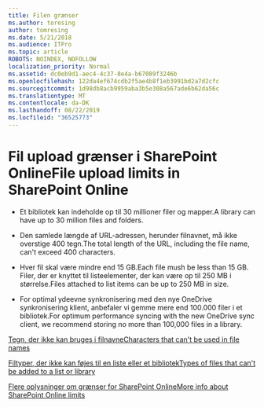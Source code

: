 ```yaml
---
title: Filen grænser
ms.author: toresing
author: tomresing
ms.date: 5/21/2018
ms.audience: ITPro
ms.topic: article
ROBOTS: NOINDEX, NOFOLLOW
localization_priority: Normal
ms.assetid: dc0eb9d1-aec4-4c37-8e4a-b67089f3246b
ms.openlocfilehash: 122da4ef674cdb2f5ae4b8f1eb3991bd2a7d2cfc
ms.sourcegitcommit: 1d98db8acb9959aba3b5e308a567ade6b62da56c
ms.translationtype: MT
ms.contentlocale: da-DK
ms.lasthandoff: 08/22/2019
ms.locfileid: "36525773"
---
```

# <a name="file-upload-limits-in-sharepoint-online"></a><span data-ttu-id="ff4e1-102">Fil upload grænser i SharePoint Online</span><span class="sxs-lookup"><span data-stu-id="ff4e1-102">File upload limits in SharePoint Online</span></span>

- <span data-ttu-id="ff4e1-103">Et bibliotek kan indeholde op til 30 millioner filer og mapper.</span><span class="sxs-lookup"><span data-stu-id="ff4e1-103">A library can have up to 30 million files and folders.</span></span>
    
- <span data-ttu-id="ff4e1-104">Den samlede længde af URL-adressen, herunder filnavnet, må ikke overstige 400 tegn.</span><span class="sxs-lookup"><span data-stu-id="ff4e1-104">The total length of the URL, including the file name, can't exceed 400 characters.</span></span>
    
- <span data-ttu-id="ff4e1-105">Hver fil skal være mindre end 15 GB.</span><span class="sxs-lookup"><span data-stu-id="ff4e1-105">Each file mush be less than 15 GB.</span></span> <span data-ttu-id="ff4e1-106">Filer, der er knyttet til listeelementer, der kan være op til 250 MB i størrelse.</span><span class="sxs-lookup"><span data-stu-id="ff4e1-106">Files attached to list items can be up to 250 MB in size.</span></span>
    
- <span data-ttu-id="ff4e1-107">For optimal ydeevne synkronisering med den nye OneDrive synkronisering klient, anbefaler vi gemme mere end 100.000 filer i et bibliotek.</span><span class="sxs-lookup"><span data-stu-id="ff4e1-107">For optimum performance syncing with the new OneDrive sync client, we recommend storing no more than 100,000 files in a library.</span></span> 
    
[<span data-ttu-id="ff4e1-108">Tegn, der ikke kan bruges i filnavne</span><span class="sxs-lookup"><span data-stu-id="ff4e1-108">Characters that can't be used in file names</span></span>](https://go.microsoft.com/fwlink/?linkid=866430)
  
[<span data-ttu-id="ff4e1-109">Filtyper, der ikke kan føjes til en liste eller et bibliotek</span><span class="sxs-lookup"><span data-stu-id="ff4e1-109">Types of files that can't be added to a list or library</span></span>](https://go.microsoft.com/fwlink/?linkid=273757)
  
[<span data-ttu-id="ff4e1-110">Flere oplysninger om grænser for SharePoint Online</span><span class="sxs-lookup"><span data-stu-id="ff4e1-110">More info about SharePoint Online limits</span></span>](https://go.microsoft.com/fwlink/?linkid=271273)
  

